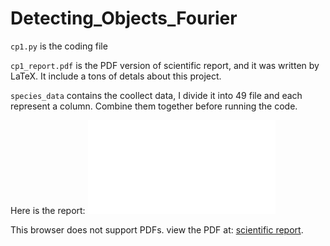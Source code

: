 ﻿# Detecting_Objects_Fourier
`cp1.py` is the coding file

`cp1_report.pdf` is the PDF version of scientific report, and it was written by LaTeX. It include a tons of detals about this project.

`species_data` contains the coollect data, I divide it into 49 file and each represent a column. Combine them together before running the code.

Here is the report:
<object data="CP1_report.pdf" type="application/pdf" width="700px" height="700px">
    <embed src="CP1_report.pdf">
        <p>This browser does not support PDFs. view the PDF at: <a href="https://github.com/lxzhe718-1935368/Detecting_Objects_Fourier/blob/main/CP1_Report.pdf">scientific report</a>.</p>
    </embed>
</object>